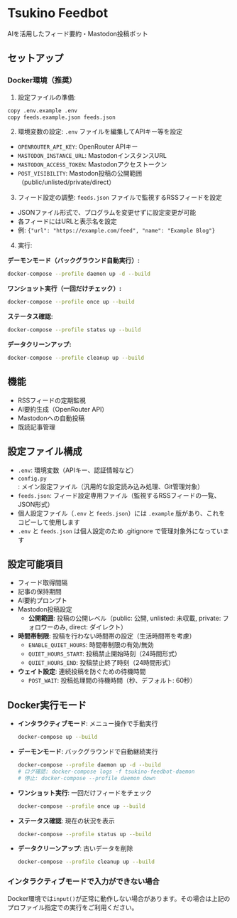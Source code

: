 # Tsukino Feedbot

AIを活用したフィード要約・Mastodon投稿ボット

## セットアップ

### Docker環境（推奨）

1. 設定ファイルの準備:
```bash
copy .env.example .env
copy feeds.example.json feeds.json
```

2. 環境変数の設定:
`.env` ファイルを編集してAPIキー等を設定
- `OPENROUTER_API_KEY`: OpenRouter APIキー
- `MASTODON_INSTANCE_URL`: MastodonインスタンスURL
- `MASTODON_ACCESS_TOKEN`: Mastodonアクセストークン
- `POST_VISIBILITY`: Mastodon投稿の公開範囲（public/unlisted/private/direct）

3. フィード設定の調整:
`feeds.json` ファイルで監視するRSSフィードを設定
- JSONファイル形式で、プログラムを変更せずに設定変更が可能
- 各フィードにはURLと表示名を設定
- 例: `{"url": "https://example.com/feed", "name": "Example Blog"}`

4. 実行:

**デーモンモード（バックグラウンド自動実行）:**
```bash
docker-compose --profile daemon up -d --build
```

**ワンショット実行（一回だけチェック）:**
```bash
docker-compose --profile once up --build
```

**ステータス確認:**
```bash
docker-compose --profile status up --build
```

**データクリーンアップ:**
```bash
docker-compose --profile cleanup up --build
```

## 機能

- RSSフィードの定期監視
- AI要約生成（OpenRouter API）
- Mastodonへの自動投稿
- 既読記事管理

## 設定ファイル構成

- `.env`: 環境変数（APIキー、認証情報など）
- `config.py`: メイン設定ファイル（汎用的な設定読み込み処理、Git管理対象）
- `feeds.json`: フィード設定専用ファイル（監視するRSSフィードの一覧、JSON形式）
- 個人設定ファイル（`.env` と `feeds.json`）には `.example` 版があり、これをコピーして使用します
- `.env` と `feeds.json` は個人設定のため .gitignore で管理対象外になっています

## 設定可能項目

- フィード取得間隔
- 記事の保持期間
- AI要約プロンプト
- Mastodon投稿設定
  - **公開範囲**: 投稿の公開レベル（public: 公開, unlisted: 未収載, private: フォロワーのみ, direct: ダイレクト）
- **時間帯制限**: 投稿を行わない時間帯の設定（生活時間帯を考慮）
  - `ENABLE_QUIET_HOURS`: 時間帯制限の有効/無効
  - `QUIET_HOURS_START`: 投稿禁止開始時刻（24時間形式）
  - `QUIET_HOURS_END`: 投稿禁止終了時刻（24時間形式）
- **ウェイト設定**: 連続投稿を防ぐための待機時間
  - `POST_WAIT`: 投稿処理間の待機時間（秒、デフォルト: 60秒）

## Docker実行モード

- **インタラクティブモード**: メニュー操作で手動実行
  ```bash
  docker-compose up --build
  ```

- **デーモンモード**: バックグラウンドで自動継続実行
  ```bash
  docker-compose --profile daemon up -d --build
  # ログ確認: docker-compose logs -f tsukino-feedbot-daemon
  # 停止: docker-compose --profile daemon down
  ```

- **ワンショット実行**: 一回だけフィードをチェック
  ```bash
  docker-compose --profile once up --build
  ```

- **ステータス確認**: 現在の状況を表示
  ```bash
  docker-compose --profile status up --build
  ```

- **データクリーンアップ**: 古いデータを削除
  ```bash
  docker-compose --profile cleanup up --build
  ```

### インタラクティブモードで入力ができない場合

Docker環境では`input()`が正常に動作しない場合があります。その場合は上記のプロファイル指定での実行をご利用ください。
